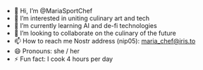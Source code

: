 - 👋 Hi, I’m @MariaSportChef
- 👀 I’m interested in uniting culinary art and tech
- 🌱 I’m currently learning AI and de-fi technologies
- 💞️ I’m looking to collaborate on the culinary of the future
- 📫 How to reach me Nostr address (nip05): [maria_chef@iris.to](https://iris.to/maria_chef)
- 😄 Pronouns: she / her
- ⚡ Fun fact: I cook 4 hours per day

<!---
MariaSportChef/MariaSportChef is a ✨ special ✨ repository because its `README.md` (this file) appears on your GitHub profile.
You can click the Preview link to take a look at your changes.
--->
